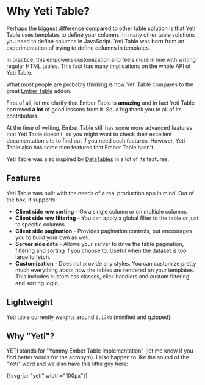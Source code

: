 # Why Yeti Table?

Perhaps the biggest difference compared to other table solution is that Yeti Table uses templates to define your columns.
In many other table solutions you need to define columns in JavaScript.
Yeti Table was born from an experimentation of trying to define columns in templates.

In practice, this empowers customization and feels more in line with writing regular HTML tables.
This fact has many implications on the whole API of Yeti Table.

What most people are probably thinking is how Yeti Table compares to the great [Ember Table](https://github.com/Addepar/ember-table) addon.

First of all, let me clarify that Ember Table is **amazing** and in fact Yeti Table borrowed **a lot** of good lessons from it. So, a big thank you to all of its contributors.

At the time of writing, Ember Table still has some more advanced features that Yeti Table doesn't, so you might want to check their excellent documentation site to find out if you need such features. However, Yeti Table also has some nice features that Ember Table hasn't.

Yeti Table was also inspired by [DataTables](https://datatables.net/) in a lot of its features.

## Features

Yeti Table was built with the needs of a real production app in mind. Out of the box, it supports:

- **Client side row sorting** - On a single column or on multiple columns.
- **Client side row filtering** - You can apply a global filter to the table or just to specific columns.
- **Client side pagination** - Provides pagination controls, but encourages you to build your own as well.
- **Server side data** - Allows your server to drive the table pagination, filtering and sorting if you choose to. Useful when the dataset is too large to fetch.
- **Customization** - Does not provide any styles. You can customize pretty much everything about how the tables are rendered on your templates. This includes custom css classes, click handlers and custom filtering and sorting logic.

## Lightweight

Yeti table currently weights around `6.17kb` (minified and gzipped).

## Why "Yeti"?

YETI stands for "Yummy Ember Table Implementation" (let me know if you find better words for the acronym).
I also happen to like the sound of the "Yeti" word and we also have this little guy here:

{{svg-jar "yeti" width="100px"}}
